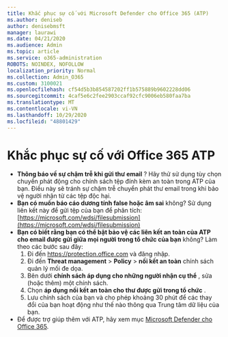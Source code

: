```yaml
---
title: Khắc phục sự cố với Microsoft Defender cho Office 365 (ATP)
ms.author: deniseb
author: denisebmsft
manager: laurawi
ms.date: 04/21/2020
ms.audience: Admin
ms.topic: article
ms.service: o365-administration
ROBOTS: NOINDEX, NOFOLLOW
localization_priority: Normal
ms.collection: Admin_O365
ms.custom: 3100021
ms.openlocfilehash: cf54d5b3b854587202ff1b575889b9602228dd06
ms.sourcegitcommit: 4caf5e6c2fee2903ccaf92cfc9006eb580faa7ba
ms.translationtype: MT
ms.contentlocale: vi-VN
ms.lasthandoff: 10/29/2020
ms.locfileid: "48801429"
---
```

# <a name="troubleshoot-issues-with-office-365-atp"></a>Khắc phục sự cố với Office 365 ATP

- **Thông báo về sự chậm trễ khi gửi thư email** ? Hãy thử sử dụng tùy chọn chuyển phát động cho chính sách tệp đính kèm an toàn trong ATP của bạn. Điều này sẽ tránh sự chậm trễ chuyển phát thư email trong khi bảo vệ người nhận từ các tệp độc hại.
- **Bạn có muốn báo cáo dương tính false hoặc âm sai** không? Sử dụng liên kết này để gửi tệp của bạn để phân tích: [https://microsoft.com/wdsi/filesubmission](https://microsoft.com/wdsi/filesubmission)
- **Bạn có biết rằng bạn có thể bật bảo vệ các liên kết an toàn của ATP cho email được gửi giữa mọi người trong tổ chức của bạn** không? Làm theo các bước sau đây:
    1. Đi đến https://protection.office.com và đăng nhập.
    2. Đi đến **Threat management**  >  **Policy**  >  **nối kết an toàn** chính sách quản lý mối đe dọa.
    3. Bên dưới **chính sách áp dụng cho những người nhận cụ thể** , sửa (hoặc thêm) một chính sách.
    4. Chọn **áp dụng nối kết an toàn cho thư được gửi trong tổ chức** .
    5. Lưu chính sách của bạn và cho phép khoảng 30 phút để các thay đổi của bạn hoạt động như thế nào thông qua Trung tâm dữ liệu của bạn.
- Để được trợ giúp thêm với ATP, hãy xem mục [Microsoft Defender cho Office 365](https://docs.microsoft.com/microsoft-365/security/office-365-security/office-365-atp).